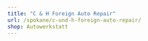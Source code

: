 ```yaml
---
title: "C & H Foreign Auto Repair"
url: /spokane/c-und-h-foreign-auto-repair/
shop: Autowerkstatt
---
```

